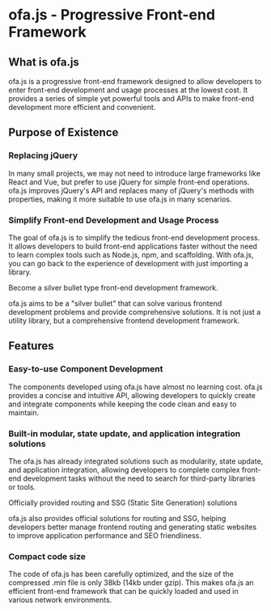 # ofa.js - Progressive Front-end Framework

## What is ofa.js

ofa.js is a progressive front-end framework designed to allow developers to enter front-end development and usage processes at the lowest cost. It provides a series of simple yet powerful tools and APIs to make front-end development more efficient and convenient.

## Purpose of Existence

### Replacing jQuery

In many small projects, we may not need to introduce large frameworks like React and Vue, but prefer to use jQuery for simple front-end operations. ofa.js improves jQuery's API and replaces many of jQuery's methods with properties, making it more suitable to use ofa.js in many scenarios.

### Simplify Front-end Development and Usage Process

The goal of ofa.js is to simplify the tedious front-end development process. It allows developers to build front-end applications faster without the need to learn complex tools such as Node.js, npm, and scaffolding. With ofa.js, you can go back to the experience of development with just importing a library.

Become a silver bullet type front-end development framework.

ofa.js aims to be a "silver bullet" that can solve various frontend development problems and provide comprehensive solutions. It is not just a utility library, but a comprehensive frontend development framework.

## Features

### Easy-to-use Component Development

The components developed using ofa.js have almost no learning cost. ofa.js provides a concise and intuitive API, allowing developers to quickly create and integrate components while keeping the code clean and easy to maintain.

### Built-in modular, state update, and application integration solutions

The ofa.js has already integrated solutions such as modularity, state update, and application integration, allowing developers to complete complex front-end development tasks without the need to search for third-party libraries or tools.

Officially provided routing and SSG (Static Site Generation) solutions

ofa.js also provides official solutions for routing and SSG, helping developers better manage frontend routing and generating static websites to improve application performance and SEO friendliness.

### Compact code size

The code of ofa.js has been carefully optimized, and the size of the compressed .min file is only 38kb (14kb under gzip). This makes ofa.js an efficient front-end framework that can be quickly loaded and used in various network environments.